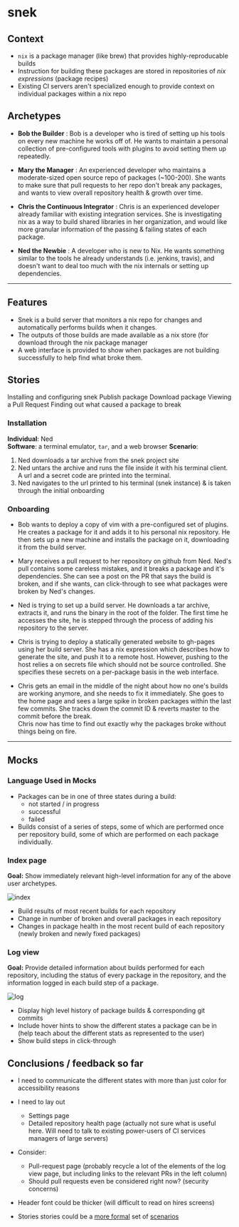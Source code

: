 # snek


## Context
- `nix` is a package manager (like brew) that provides highly-reproducable
	builds
- Instruction for building these packages are stored in repositories of 
  *nix expressions* (package recipes)
- Existing CI servers aren't specialized enough to provide
  context on individual packages within a nix repo


## Archetypes
- **Bob the Builder** : Bob is a developer who is tired of setting up his
	tools on every new machine he works off of. He wants to maintain a personal
	collection of pre-configured tools with plugins to avoid setting them up
	repeatedly.

- **Mary the Manager** : An experienced developer who maintains a moderate-sized 
	open source repo of packages (~100-200). She wants to make sure that pull
	requests to her repo don't break any packages, and wants to view overall
	repository health & growth over time.

- **Chris the Continuous Integrator** : Chris is an experienced developer
	already familiar with existing integration services. She is investigating
	nix as a way to build shared libraries in her organization, and would like
	more granular information of the passing & failing states of each package.

- **Ned the Newbie** : A developer who is new to Nix. He wants something similar
	to the tools he already understands (i.e. jenkins, travis), and doesn't want
	to deal too much with the nix internals or setting up dependencies.

----

## Features
- Snek is a build server that monitors a nix repo for changes and automatically
	performs builds when it changes.
- The outputs of those builds are made available as a nix store (for download
	through the nix package manager
- A web interface is provided to show when packages are not building
	successfully to help find what broke them.


## Stories

Installing and configuring snek
Publish package
Download package
Viewing a Pull Request
Finding out what caused a package to break

### Installation
**Individual**: Ned  
**Software**: a terminal emulator, `tar`, and a web browser
**Scenario**:  
 1. Ned downloads a tar archive from the snek project site
 2. Ned untars the archive and runs the file inside it with his terminal client.
 	A url and a secret code are printed into the terminal.
 3. Ned navigates to the url printed to his terminal (snek instance) & is taken
 	through the initial onboarding

### Onboarding 




- Bob wants to deploy a copy of vim with a pre-configured set of plugins. He
	creates a package for it and adds it to his personal nix repository. He 
	then sets up a new machine and installs the package on it, downloading it
	from the build server.

- Mary receives a pull request to her repository on github from Ned. Ned's pull
	contains some careless mistakes, and it breaks a package and it's
	dependencies. She can see a post on the PR that says the build is broken,
	and if she wants, can click-through to see what packages were broken by Ned's
	changes.

- Ned is trying to set up a build server. He downloads a tar archive, extracts
	it, and runs the binary in the root of the folder. The first time he
	accesses the site, he is stepped through the process of adding his
	repository to the server.

- Chris is trying to deploy a statically generated website to gh-pages using her
	build server. She has a nix expression which describes how to generate the
	site, and push it to a remote host. However, pushing to the host relies 
	a on secrets file which should not be source controlled. She specifies these
	secrets on a per-package basis in the web interface.

- Chris gets an email in the middle of the night about how no one's builds are
	working anymore, and she needs to fix it immediately. She goes to the home
	page and sees a large spike in broken packages within the last few commits.
	She tracks down the commit ID & reverts master to the commit before the
	break.  
	Chris now has time to find out exactly why the packages broke without things
	being on fire.

----

## Mocks

### Language Used in Mocks

- Packages can be in one of three states during a build:
	- not started / in progress
	- successful
	- failed
- Builds consist of a series of steps, some of which are performed once per
	repository build, some of which are performed on each package individually.

### Index page

**Goal:** Show immediately relevant high-level information for any of the above
	user archetypes.

![index](./snek-index-small.jpg)



- Build results of most recent builds for each repository
- Change in number of broken and overall packages in each repository
- Changes in package health in the most recent build of each repository
	(newly broken and newly fixed packages)

### Log view

**Goal:** Provide detailed information about builds performed for each repository,
	including the status of every package in the repository, and the information
	logged in each build step of a package.

![log](./snek-log-view-small.jpg)

- Display high level history of package builds & corresponding git commits
- Include hover hints to show the different states a package can be in
	(help teach about the different stats as represented to the user)
- Show build steps in click-through


## Conclusions / feedback so far
- I need to communicate the different states with more than just color for
	accessibility reasons
- I need to lay out
	- Settings page
	- Detailed repository health page (actually not sure what is useful
		here. Will need to talk to existing power-users of CI services
		managers of large servers)

- Consider:
	- Pull-request page (probably recycle a lot of the elements of the
		log view page, but including links to the relevant PRs in the left
		column)
	- Should pull requests even be considered right now? (security concerns)

- Header font could be thicker (will difficult to read on hires screens)
- Stories stories could be a [more formal](http://www.cs.cornell.edu/courses/cs5150/2015fa/slides/D2-use-cases.pdf) set of [scenarios](http://www.cs.cornell.edu/courses/cs5150/2015fa/materials.html#D) 